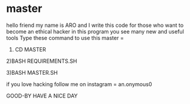# master
hello friend my name is ARO
and I write this code for those who want to become an ethical hacker
in this program you see many new and useful tools 
Type these command to use this master =

1) CD MASTER

2)BASH REQUIREMENTS.SH

3)BASH MASTER.SH

if you love hacking follow me on instagram = an.onymous0

GOOD-BY HAVE A NICE DAY
